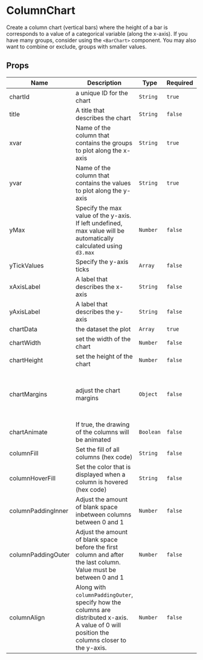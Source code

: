 # ColumnChart

Create a column chart (vertical bars) where the height of a bar is corresponds to a value of a categorical variable (along the x-axis). If you have many groups, consider using the `<BarChart>` component. You may also want to combine or exclude, groups with smaller values.

## Props

<!-- @vuese:ColumnChart:props:start -->
|Name|Description|Type|Required|Default|
|---|---|---|---|---|
|chartId|a unique ID for the chart|`String`|`true`|-|
|title|A title that describes the chart|`String`|`false`|-|
|xvar|Name of the column that contains the groups to plot along the x-axis|`String`|`true`|-|
|yvar|Name of the column that contains the values to plot along the y-axis|`String`|`true`|-|
|yMax|Specify the max value of the y-axis. If left undefined, max value will be automatically calculated using `d3.max`|`Number`|`false`|-|
|yTickValues|Specify the y-axis ticks|`Array`|`false`|-|
|xAxisLabel|A label that describes the x-axis|`String`|`false`|-|
|yAxisLabel|A label that describes the y-axis|`String`|`false`|-|
|chartData|the dataset the plot|`Array`|`true`|-|
|chartWidth|set the width of the chart|`Number`|`false`|`675`|
|chartHeight|set the height of the chart|`Number`|`false`|`425`|
|chartMargins|adjust the chart margins|`Object`|`false`|`{ top: 15, right: 0, bottom: 60, left: 60 }`|
|chartAnimate|If true, the drawing of the columns will be animated|`Boolean`|`false`|true|
|columnFill|Set the fill of all columns (hex code)|`String`|`false`|`#6C85B5`|
|columnHoverFill|Set the color that is displayed when a column is hovered (hex code)|`String`|`false`|`#163D89`|
|columnPaddingInner|Adjust the amount of blank space inbetween columns between 0 and 1|`Number`|`false`|`0.2`|
|columnPaddingOuter|Adjust the amount of blank space before the first column and after the last column. Value must be between 0 and 1|`Number`|`false`|`0.2`|
|columnAlign|Along with `columnPaddingOuter`, specify how the columns are distributed x-axis. A value of 0 will position the columns closer to the y-axis.|`Number`|`false`|`0.5`|

<!-- @vuese:ColumnChart:props:end -->


